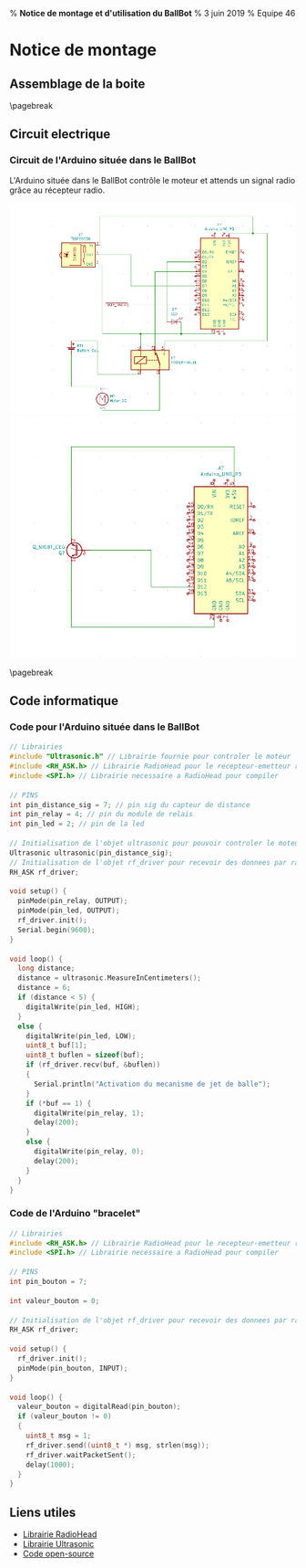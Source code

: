 % **Notice de montage et d'utilisation du BallBot**
% 3 juin 2019
% Equipe 46

# Notice de montage
## Assemblage de la boite

\pagebreak
## Circuit electrique
### Circuit de l'Arduino située dans le BallBot
L'Arduino située dans le BallBot contrôle le moteur et attends un signal radio
grâce au récepteur radio.

![Schema électrique du BallBot](schema_ballbot.png)
![Schema électrique du bracelet](schema_bracelet.png)

\pagebreak
## Code informatique
### Code pour l'Arduino située dans le BallBot

```c
// Librairies
#include "Ultrasonic.h" // Librairie fournie pour controler le moteur
#include <RH_ASK.h> // Librairie RadioHead pour le recepteur-emetteur radio
#include <SPI.h> // Librairie necessaire a RadioHead pour compiler

// PINS
int pin_distance_sig = 7; // pin sig du capteur de distance
int pin_relay = 4; // pin du module de relais
int pin_led = 2; // pin de la led

// Initialisation de l'objet ultrasonic pour pouvoir controler le moteur
Ultrasonic ultrasonic(pin_distance_sig);
// Initialisation de l'objet rf_driver pour recevoir des donnees par radio
RH_ASK rf_driver;

void setup() {
  pinMode(pin_relay, OUTPUT);
  pinMode(pin_led, OUTPUT);
  rf_driver.init();
  Serial.begin(9600);
}

void loop() {
  long distance;
  distance = ultrasonic.MeasureInCentimeters();
  distance = 6;
  if (distance < 5) {
    digitalWrite(pin_led, HIGH);
  }
  else {
    digitalWrite(pin_led, LOW);
    uint8_t buf[1];
    uint8_t buflen = sizeof(buf);
    if (rf_driver.recv(buf, &buflen))
    {
      Serial.println("Activation du mecanisme de jet de balle");
    }
    if (*buf == 1) {
      digitalWrite(pin_relay, 1);
      delay(200);
    }
    else {
      digitalWrite(pin_relay, 0);
      delay(200);
    }
  }
}
```

### Code de l'Arduino "bracelet"

```c
// Librairies
#include <RH_ASK.h> // Librairie RadioHead pour le recepteur-emetteur radio
#include <SPI.h> // Librairie necessaire a RadioHead pour compiler

// PINS
int pin_bouton = 7;

int valeur_bouton = 0;

// Initialisation de l'objet rf_driver pour recevoir des donnees par radio
RH_ASK rf_driver;

void setup() {
  rf_driver.init();
  pinMode(pin_bouton, INPUT);
}

void loop() {
  valeur_bouton = digitalRead(pin_bouton);
  if (valeur_bouton != 0)
  {
    uint8_t msg = 1;
    rf_driver.send((uint8_t *) msg, strlen(msg));
    rf_driver.waitPacketSent();
    delay(1000);
  }
}
```

## Liens utiles

- [Librairie RadioHead](https://www.airspayce.com/mikem/arduino/RadioHead/)
- [Librairie Ultrasonic](https://github.com/Seeed-Studio/Grove_Ultrasonic_Ranger/archive/master.zip)
- [Code open-source](https://github.com/louiswolfers/pix2)
